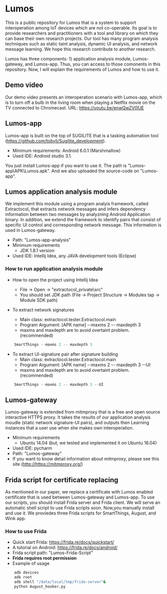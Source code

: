 # Lumos

This is a public repository for Lumos that is a system to support interoperation among IoT devices which are not co-operable.  Its goal is to provide researchers and practitioners with a tool and library on which they can base their own research projects. Our tool has many program analysis techniques such as static taint analysis, dynamic UI analysis, and network message learning. We hope this research contribute to another research.

Lumos has three components: 1) application analysis module, Lumos-gateway, and Lumos-app. Thus, you can access to those comonents in this repository. Now, I will explain the requirements of Lumos and how to use it.

## Demo video
Our demo video presents an interoperation scenario with Lumos-app, which is to turn off a bulb in the living room when playing a Netflix movie on the TV connected to Chromecast.
URL: <https://youtu.be/enwQwZV0fJE>

## Lumos-app

Lumos-app is built on the top of SUGILITE that is a tasking automation tool (<https://github.com/tobyli/Sugilite_development>).

- Minimum requirements: Android 6.0.1 (Marshmallow)
- Used IDE: Android studio 3.1.

You just install Lumos-app if you want to use it. The path is "Lumos-app\APK\Lumos.apk".
And we also uploaded the source-code on "Lumos-app\".

## Lumos application analysis module

We implement this module using a program analyis framework, called Extractocol, that extracts network messages and infers dependency information between two messages by analyzning Android Application binary. In addition, we extend the framework to identify pairs that consist of specific UI control and corresponding network message. This information is used in Lumos-gateway.

- Path: "Lumos-app-analysis"
- Minimum requirements
  - JDK 1.8.1 version  
- Used IDE: Intellij Idea, any JAVA development tools (Eclipse)

### How to run application analysis module

- How to open the project using Intellij Idea
  - File -> Open -> "extractocol_private\src"
  - You should set JDK path (File -> Project Structure -> Modules tap -> Module SDK path)

- To extract network signatures
  - Main class: extractocol.tester.Extractocol.main
  - Program Argument: [APK name] --maxms 2 -- maxdepth 3
  - maxms and maxdepth are to avoid overtaint problem. (recommended)
  
```Java
    SmartThings --maxms 2 -- maxdepth 3
```

- To extract UI-signature pair after signature building
  - Main class: extractocol.tester.Extractocol.main
  - Program Argument: [APK name] --maxms 2 -- maxdepth 3 --UI
  - maxms and maxdepth are to avoid overtaint problem. (recommended)

```Java
    SmartThings --maxms 2 -- maxdepth 3 --UI
```

## Lumos-gateway

Lumos-gateway is extended from mitmproxy that is a free and open source interactive HTTPS proxy. It takes the results of our application analysis moudle (static network signature-UI pairs), and outputs then Learning instances that a user use when she makes own interoperation.

- Minimum requirements
  - Ubuntu 14.04 (but, we tested and implemented it on Ubuntu 16.04)
- Used IDE: pycharm
- Path: "Lumos-gateway"
- If you want to know detail information about mitmproxy, please see this site (<http://https://mitmproxy.org/>)
  
## Frida script for certificate replacing

As mentioned in our paper, we replace a certificate with Lumos enabled certificate that is used between Lumos-gateway and Lumos-app.
To use our scripts, you should install Frida server and Frida client. We will serve an automatic shell script to use Frida scripts soon. Now,you manually install and use it. We proviedes three Frida scripts for SmartThings, August, and Wink app.

### How to use Frida

- Quick start Frida: <https://frida.re/docs/quickstart/>
- A tutorial on Android: <https://frida.re/docs/android/>
- Frida script path: "Lumos-Frida-Script"
- **Frida requires root permission**
- Example of usage
  
```bash
    adb devices
    adb root
    adb shell "/data/local/tmp/frida-server"&
    python August_hooker.py
```